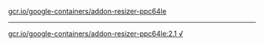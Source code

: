 [gcr.io/google-containers/addon-resizer-ppc64le](https://hub.docker.com/r/anjia0532/google-containers.addon-resizer-ppc64le/tags/) 

----
[gcr.io/google-containers/addon-resizer-ppc64le:2.1 √](https://hub.docker.com/r/anjia0532/google-containers.addon-resizer-ppc64le/tags/)

